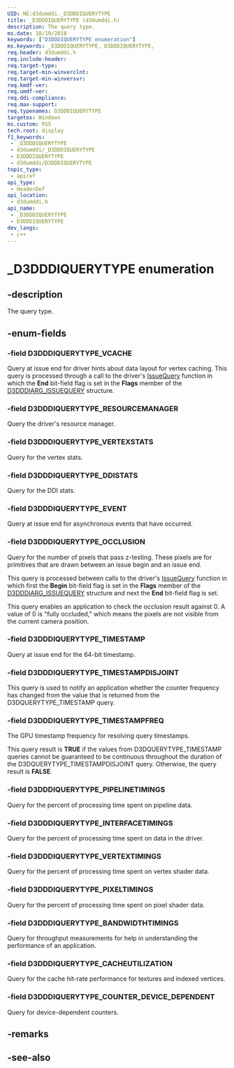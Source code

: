 ```yaml
---
UID: NE:d3dumddi._D3DDDIQUERYTYPE
title: _D3DDDIQUERYTYPE (d3dumddi.h)
description: The query type.
ms.date: 10/19/2018
keywords: ["D3DDDIQUERYTYPE enumeration"]
ms.keywords: _D3DDDIQUERYTYPE, D3DDDIQUERYTYPE,
req.header: d3dumddi.h
req.include-header: 
req.target-type: 
req.target-min-winverclnt: 
req.target-min-winversvr: 
req.kmdf-ver: 
req.umdf-ver: 
req.ddi-compliance: 
req.max-support: 
req.typenames: D3DDDIQUERYTYPE
targetos: Windows
ms.custom: RS5
tech.root: display
f1_keywords:
 - _D3DDDIQUERYTYPE
 - d3dumddi/_D3DDDIQUERYTYPE
 - D3DDDIQUERYTYPE
 - d3dumddi/D3DDDIQUERYTYPE
topic_type:
 - apiref
api_type:
 - HeaderDef
api_location:
 - d3dumddi.h
api_name:
 - _D3DDDIQUERYTYPE
 - D3DDDIQUERYTYPE
dev_langs:
 - c++
---
```


# _D3DDDIQUERYTYPE enumeration


## -description

The query type.

## -enum-fields

### -field D3DDDIQUERYTYPE_VCACHE

Query at issue end for driver hints about data layout for vertex caching. This query is processed through a call to the driver's <a href="/windows-hardware/drivers/ddi/d3dumddi/nc-d3dumddi-pfnd3dddi_issuequery">IssueQuery</a> function in which the <b>End</b> bit-field flag is set in the <b>Flags</b> member of the <a href="/windows-hardware/drivers/ddi/d3dumddi/ns-d3dumddi-_d3dddiarg_issuequery">D3DDDIARG_ISSUEQUERY</a> structure.

### -field D3DDDIQUERYTYPE_RESOURCEMANAGER

Query the driver's resource manager.

### -field D3DDDIQUERYTYPE_VERTEXSTATS

Query for the vertex stats.

### -field D3DDDIQUERYTYPE_DDISTATS

Query for the DDI stats.

### -field D3DDDIQUERYTYPE_EVENT

Query at issue end for asynchronous events that have occurred.

### -field D3DDDIQUERYTYPE_OCCLUSION

Query for the number of pixels that pass z-testing. These pixels are for primitives that are drawn between an issue begin and an issue end.

This query is processed between calls to the driver's <a href="/windows-hardware/drivers/ddi/d3dumddi/nc-d3dumddi-pfnd3dddi_issuequery">IssueQuery</a> function in which first the <b>Begin</b> bit-field flag is set in the <b>Flags</b> member of the <a href="/windows-hardware/drivers/ddi/d3dumddi/ns-d3dumddi-_d3dddiarg_issuequery">D3DDDIARG_ISSUEQUERY</a> structure and next the <b>End</b> bit-field flag is set.

This query enables an application to check the occlusion result against 0. A value of 0 is "fully occluded," which means the pixels are not visible from the current camera position.

### -field D3DDDIQUERYTYPE_TIMESTAMP

Query at issue end for the 64-bit timestamp.

### -field D3DDDIQUERYTYPE_TIMESTAMPDISJOINT

This query is used to notify an application whether the counter frequency has changed from the value that is returned from the D3DQUERYTYPE_TIMESTAMP query.

### -field D3DDDIQUERYTYPE_TIMESTAMPFREQ

The GPU timestamp frequency for resolving query timestamps.

This query result is <b>TRUE</b> if the values from D3DQUERYTYPE_TIMESTAMP queries cannot be guaranteed to be continuous throughout the duration of the D3DQUERYTYPE_TIMESTAMPDISJOINT query. Otherwise, the query result is <b>FALSE</b>.

### -field D3DDDIQUERYTYPE_PIPELINETIMINGS

Query for the percent of processing time spent on pipeline data.

### -field D3DDDIQUERYTYPE_INTERFACETIMINGS

Query for the percent of processing time spent on data in the driver.

### -field D3DDDIQUERYTYPE_VERTEXTIMINGS

Query for the percent of processing time spent on vertex shader data.

### -field D3DDDIQUERYTYPE_PIXELTIMINGS

Query for the percent of processing time spent on pixel shader data.

### -field D3DDDIQUERYTYPE_BANDWIDTHTIMINGS

Query for throughput measurements for help in understanding the performance of an application.

### -field D3DDDIQUERYTYPE_CACHEUTILIZATION

Query for the cache hit-rate performance for textures and indexed vertices.

### -field D3DDDIQUERYTYPE_COUNTER_DEVICE_DEPENDENT

Query for device-dependent counters.

## -remarks

## -see-also

